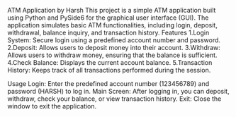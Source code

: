ATM Application by Harsh
This project is a simple ATM application built using Python and PySide6 for the graphical user interface (GUI). The application simulates basic ATM functionalities, including login, deposit, withdrawal, balance inquiry, and transaction history.
Features
1.Login System: Secure login using a predefined account number and password.
2.Deposit: Allows users to deposit money into their account.
3.Withdraw: Allows users to withdraw money, ensuring that the balance is sufficient.
4.Check Balance: Displays the current account balance.
5.Transaction History: Keeps track of all transactions performed during the session.

Usage
Login: Enter the predefined account number (123456789) and password (HARSH) to log in.
Main Screen: After logging in, you can deposit, withdraw, check your balance, or view transaction history.
Exit: Close the window to exit the application.
